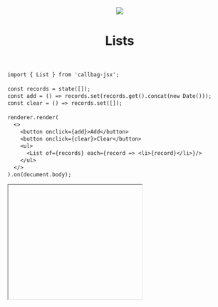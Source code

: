 <div align="center">
  <img src="/docs/assets/callbag-jsx.svg" width="128px"/>
  <h1>Lists</h1>
</div>

<br>

```tsx
import { List } from 'callbag-jsx';

const records = state([]);
const add = () => records.set(records.get().concat(new Date()));
const clear = () => records.set([]);

renderer.render(
  <>
    <button onclick={add}>Add</button>
    <button onclick={clear}>Clear</button>
    <ul>
      <List of={records} each={record => <li>{record}</li>}/>
    </ul>
  </>
).on(document.body);
```

<iframe height="256" deferred-src="https://callbag-jsx-demo-list.stackblitz.io/" />

> :Buttons
> > :Button label=Playground, url=https://stackblitz.com/edit/callbag-jsx-demo-list

<br>

👉 `each()` function will be provided with a [state](/reactivity/states) object, reflecting
the value of a particular index. \
👉 Use `.sub()` method to read/track its properties:

```tsx
const todos = state([{title: 'Do this'}, {title: 'Do that'}]);
const next = state('');

const add = () => {
  todos.set(todos.get().concat([{title: next.get()}]));
  next.set('');
};

renderer.render(
  <>
    <h1>Todos</h1>
    <ol>
      <List of={todos} each={todo => <li>{todo.sub('title')}</li>}/>
    </ol>
    <input type='text' _state={next} placeholder='What should be done?'/>
    <button onclick={add}>Add</button>
  </>
).on(document.body);
```

<iframe height="256" deferred-src="https://callbag-jsx-todolist.stackblitz.io/" />

> :Buttons
> > :Button label=Playground, url=https://stackblitz.com/edit/callbag-jsx-todolist
>
> > :Button label=Learn More, url=/reactivity/states#substates

<br>

👉 Use `.get()` method to get a snapshot value.
This can be useful for handling events on items of the list:

```tsx
const records = state([]);
const add = () => records.set(records.get().concat(new Date()));
const clear = () => records.set([]);
/*!*/const remove = date => records.set(records.get().filter(d => d !== date));

renderer.render(
  <>
    <button onclick={add}>Add</button>
    <button onclick={clear}>Clear</button>

    <br/>

    <small>
      Click on each record to remove it.
    </small>
    <ul>
      <List of={records} each={record =>
/*!*/        <li onclick={() => remove(record.get())}>
/*!*/          {record}
/*!*/        </li>}/>
    </ul>
  </>
).on(document.body);
```

<iframe height="256" deferred-src="https://callbag-jsx-demo-list-2.stackblitz.io/" />

> :Buttons
> > :Button label=Playground, url=https://stackblitz.com/edit/callbag-jsx-demo-list-2

<br>

---

<br>

## Indexes

The index of each element is passed to `each()`
as a second argument:

```tsx
const records = state([]);
const add = () => records.set(records.get().concat(new Date()));
const clear = () => records.set([]);
const remove = (date) => records.set(records.get().filter(d => d !== date));

renderer.render(
  <>
    <button onclick={add}>Add</button>
    <button onclick={clear}>Clear</button>

    <br/>

    <small>
      Click on each record to remove it.
    </small>

/*!*/    <List of={records} each={(record, index) =>
/*!*/      <div onclick={() => remove(record.get())} class={{odd: index % 2}}>
/*!*/        {index + 1} - {record}
/*!*/      </div>}
/*!*/    />
  </>
).on(document.body);
```

<iframe height="256" deferred-src="https://callbag-jsx-demo-list-3.stackblitz.io/" />

> :Buttons
> > :Button label=Playground, url=https://stackblitz.com/edit/callbag-jsx-demo-list-3

<br>

---

<br>

## Keyed Lists

By default, DOM elements (returned by `each()`) are bound to a specific index.
This means, for example, if you prepend an item to your array, contents of all DOM elements will
be updated (since the _content_ of all indices of the array have changed):

<div align="center">
<img src="/docs/assets/keyed-list-explained-1.svg"/>
</div>

In some cases, this ☝️ is not the desired behavior. It can be inefficient to update all elements
for a simple prepend, or you might need a more consistent mapping of elements to array items.

You can specify how list items are mapped to DOM elements using a _key function_:

```tsx
const key = x => x;
```

<div align="center">
<img src="/docs/assets/keyed-list-explained-2.svg"/>
</div>

Pass the _key function_ to `key` property of `<List/>` for smarter DOM updates:

```tsx
const tasks = state([]);
const next = state('');
let id = 0;

const add = () => {
  const newTask = {
    id: id,
    title: next.get()
  };

  id += 1;
  next.set('');
  tasks.set(tasks.get().concat(newTask));
}

renderer.render(
  <>
    <input type='text' _state={next}/>
    <button onclick={add}>Add</button>

    <br/>

    <List of={tasks}
      each={task => <div>{task.sub('title')} ({task.sub('id')})</div>}
/*!*/      key={task => task.id}
    />
  </>
).on(document.body);
```

<iframe height="256" deferred-src="https://callbag-jsx-demo-keyed-list.stackblitz.io/" />

> :Buttons
> > :Button label=Playground, url=https://stackblitz.com/edit/callbag-jsx-demo-keyed-list

<br>

> [info](:Icon (align=-6px)) **IMPORTANT**
>
> The key function passed to **MUST** return _stable_ and _unique_ strings (or numbers):
>
> - _stable_ means it should return the same value for the same object (so no random stuff).
> - _unique_ means it should not return the same value for different objects.

<br>

👉 When `key` is provided, `each()` will be invoked for each unique key (instead of index).
As the index of that key can change, `index` parameter
passed to `each()` will become a [callbag](/reactivity/callbags) (instead of a fixed number):

```tsx
const tasks = state([]);
const next = state('');
let id = 0;

const add = () => {
  const newTask = {
    id: id,
    title: next.get()
  };

  id += 1;
  next.set('');
  tasks.set(tasks.get().concat(newTask));
}

const remove = task => {
  tasks.set(tasks.get().filter(t => t.id !== task.id));
}

renderer.render(<>
  <input type='text' _state={next}/>
  <button onclick={add}>Add</button>

  <br/>
  <small>Click on each item to remove it</small>

  <List of={tasks}
    each={(task, index) =>
/*!*/      <div class={{odd: expr($ => $(index) % 2)}}
           onclick={() => remove(task.get())}>
/*!*/        {expr($ => $(index) + 1)} - {task.sub('title')} ({task.sub('id')})
      </div>
    }
    key={task => task.id}
  />
</>).on(document.body);
```

<iframe height="256" deferred-src="https://callbag-jsx-demo-keyed-list-2.stackblitz.io/" />

> :Buttons
> > :Button label=Playground, url=https://stackblitz.com/edit/callbag-jsx-demo-keyed-list-2

<br><br>

> :ToCPrevNext

<br><br>

<div align="center">
  <img src="/docs/assets/callbag.svg" width="256px"/>
</div>